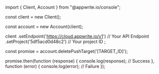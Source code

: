 import { Client, Account } from "@appwrite.io/console";

const client = new Client();

const account = new Account(client);

client
    .setEndpoint('https://cloud.appwrite.io/v1') // Your API Endpoint
    .setProject('5df5acd0d48c2') // Your project ID
;

const promise = account.deletePushTarget('[TARGET_ID]');

promise.then(function (response) {
    console.log(response); // Success
}, function (error) {
    console.log(error); // Failure
});